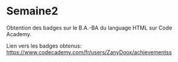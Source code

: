 # Semaine2
Obtention des badges sur le B.A.-BA du language HTML sur Code Academy.

Lien vers les badges obtenus: https://www.codecademy.com/fr/users/ZanyDoox/achievementss